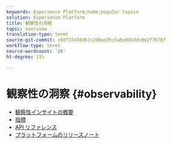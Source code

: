 ```yaml
---
keywords: Experience Platform;home;popular topics
solution: Experience Platform
title: 観察性の洞察
topic: overview
translation-type: tm+mt
source-git-commit: c60f374fddb7c2d0ae35c5a5e085ddc0e2f7b78f
workflow-type: tm+mt
source-wordcount: '26'
ht-degree: 11%

---
```



# 観察性の洞察 {#observability}

* [観察性インサイトの概要](home.md)
* [指標](metrics.md)
* [API リファレンス](https://www.adobe.io/apis/experienceplatform/home/api-reference.html#!acpdr/swagger-specs/observability-insights.yaml)
* [プラットフォームのリリースノート](https://www.adobe.com/go/platform-release-notes-en)